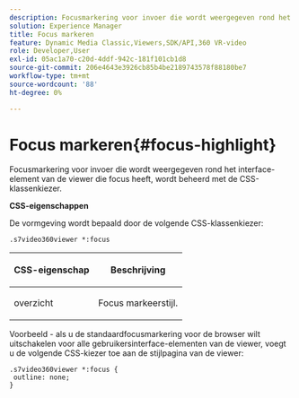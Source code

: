 ```yaml
---
description: Focusmarkering voor invoer die wordt weergegeven rond het interface-element van de viewer die focus heeft, wordt beheerd met de CSS-klassenkiezer.
solution: Experience Manager
title: Focus markeren
feature: Dynamic Media Classic,Viewers,SDK/API,360 VR-video
role: Developer,User
exl-id: 05ac1a70-c20d-4ddf-942c-181f101cb1d8
source-git-commit: 206e4643e3926cb85b4be2189743578f88180be7
workflow-type: tm+mt
source-wordcount: '88'
ht-degree: 0%

---
```


# Focus markeren{#focus-highlight}

Focusmarkering voor invoer die wordt weergegeven rond het interface-element van de viewer die focus heeft, wordt beheerd met de CSS-klassenkiezer.

<!--<a id="section_061E550C1C1D4DB2BD663A898895B38C"></a>-->

**CSS-eigenschappen**

De vormgeving wordt bepaald door de volgende CSS-klassenkiezer:

```
.s7video360viewer *:focus
```

<table id="table_94EE3F5BBE4547C0B4943471CEE7EDE4"> 
 <thead> 
  <tr> 
   <th colname="col1" class="entry"> <p> CSS-eigenschap </p> </th> 
   <th colname="col2" class="entry"> <p>Beschrijving </p> </th> 
  </tr> 
 </thead>
 <tbody> 
  <tr> 
   <td colname="col1"> <p> <span class="codeph"> overzicht  </span> </p> </td> 
   <td colname="col2"> <p>Focus markeerstijl. </p> </td> 
  </tr> 
 </tbody> 
</table>

Voorbeeld - als u de standaardfocusmarkering voor de browser wilt uitschakelen voor alle gebruikersinterface-elementen van de viewer, voegt u de volgende CSS-kiezer toe aan de stijlpagina van de viewer:

```
.s7video360viewer *:focus { 
 outline: none; 
}
```
